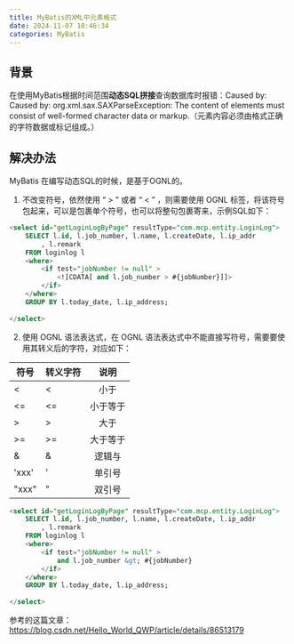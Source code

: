 ```yaml
---
title: MyBatis的XML中元素格式
date: 2024-11-07 10:46:34
categories: MyBatis
---
```




## 背景

  在使用MyBatis根据时间范围**动态SQL拼接**查询数据库时报错：Caused by: Caused by: org.xml.sax.SAXParseException: The content of elements must consist of well-formed character data or markup.（元素内容必须由格式正确的字符数据或标记组成。）

## 解决办法

MyBatis 在编写动态SQL的时候，是基于OGNL的。

1. 不改变符号，依然使用 “ > ” 或者 “ < ” ，则需要使用 OGNL 标签，将该符号包起来，可以是包裹单个符号，也可以将整句包裹寄来，示例SQL如下：

```sql
<select id="getLoginLogByPage" resultType="com.mcp.entity.LoginLog">
	SELECT l.id, l.job_number, l.name, l.createDate, l.ip_addr
		, l.remark
	FROM loginlog l
	<where>
		<if test="jobNumber != null" >
			<![CDATA[ and l.job_number > #{jobNumber}]]>
		</if>
	</where>
	GROUP BY l.today_date, l.ip_address;
 
</select>
```

2. 使用 OGNL 语法表达式，在 OGNL 语法表达式中不能直接写符号，需要要使用其转义后的字符，对应如下：

| 符号  | 转义字符 |   说明   |
| ----- | -------- | :------: |
| <     | &lt;     |   小于   |
| <=    | &lt;=    | 小于等于 |
| >     | &gt;     |   大于   |
| >=    | &gt;=    | 大于等于 |
| &     | &amp;    |  逻辑与  |
| 'xxx' | &apos;   |  单引号  |
| "xxx" | &quot;   |  双引号  |

```sql
<select id="getLoginLogByPage" resultType="com.mcp.entity.LoginLog">
	SELECT l.id, l.job_number, l.name, l.createDate, l.ip_addr
		, l.remark
	FROM loginlog l
	<where>
		<if test="jobNumber != null" >
			and l.job_number &gt; #{jobNumber}
		</if>
	</where>
	GROUP BY l.today_date, l.ip_address;
 
</select>
```

参考的这篇文章：https://blog.csdn.net/Hello_World_QWP/article/details/86513179
